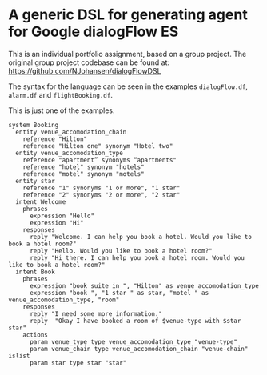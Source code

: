 # A generic DSL for generating agent for Google dialogFlow ES

This is an individual portfolio assignment, based on a group project. The original group project codebase can be found at: 
https://github.com/NJohansen/dialogFlowDSL 

The syntax for the language can be seen in the examples `dialogFlow.df`, `alarm.df` and `flightBooking.df`.

This is just one of the examples.
```
system Booking
  entity venue_accomodation_chain 
    reference "Hilton" 
    reference "Hilton one" synonym "Hotel two"
  entity venue_accomodation_type
    reference "apartment” synonyms “apartments"
    reference "hotel" synonym "hotels" 
    reference "motel" synonym "motels" 
  entity star 
    reference "1" synonyms "1 or more", "1 star" 
    reference "2" synonyms "2 or more", "2 star"
  intent Welcome 
    phrases
      expression "Hello" 
      expression "Hi"
    responses 
      reply "Welcome. I can help you book a hotel. Would you like to book a hotel room?"
      reply "Hello. Would you like to book a hotel room?"
      reply "Hi there. I can help you book a hotel room. Would you like to book a hotel room?"
  intent Book
    phrases
      expression "book suite in ", "Hilton" as venue_accomodation_type 
      expression "book ", "1 star " as star, "motel " as venue_accomodation_type, "room" 
    responses 
      reply "I need some more information."
      reply  "Okay I have booked a room of $venue-type with $star star"
    actions 
      param venue_type type venue_accomodation_type "venue-type" 
      param venue_chain type venue_accomodation_chain "venue-chain" islist
      param star type star "star" 
```
